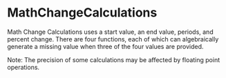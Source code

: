 # MathChangeCalculations
 Math Change Calculations uses a start value, an end value, periods, and percent change. 
 There are four functions, each of which can algebraically generate a missing value when
 three of the four values are provided. 
 
 Note: The precision of some calculations may be affected by floating point 
 operations.
